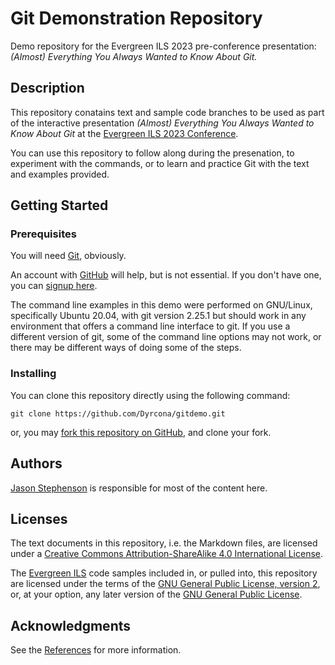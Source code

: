 # Git Demonstration Repository

Demo repository for the Evergreen ILS 2023 pre-conference
presentation: *(Almost) Everything You Always Wanted to Know About
Git.*

## Description

This repository conatains text and sample code branches to be used as
part of the interactive presentation *(Almost) Everything You Always
Wanted to Know About Git* at the
[Evergreen ILS 2023 Conference](https://evergreen-ils.org/conference/2023-evergreen-international-conference/).

You can use this repository to follow along during the presenation, to
experiment with the commands, or to learn and practice Git with the
text and examples provided.

## Getting Started

### Prerequisites

You will need [Git](https://git-scm.com/), obviously.

An account with [GitHub](https://github.com/) will help, but is not
essential.  If you don't have one, you can [signup
here](https://github.com/signup?ref_cta=Sign+up&ref_page=%2F&source=header-home).

The command line examples in this demo were performed on GNU/Linux,
specifically Ubuntu 20.04, with git version 2.25.1 but should work in
any environment that offers a command line interface to git.  If you
use a different version of git, some of the command line options may
not work, or there may be different ways of doing some of the steps.

### Installing

You can clone this repository directly using the following command:

    git clone https://github.com/Dyrcona/gitdemo.git

or, you may [fork this repository on GitHub](https://docs.github.com/en/get-started/quickstart/fork-a-repo),
and clone your fork.

## Authors

[Jason Stephenson](https://www.sigio.com/) is responsible for most of
the content here.

## Licenses

The text documents in this repository, i.e. the Markdown files, are
licensed under a [Creative Commons Attribution-ShareAlike 4.0
International
License](https://creativecommons.org/licenses/by-sa/4.0/).

The [Evergreen ILS](https://evergreen-ils.org/) code samples included in, or pulled into, this
repository are licensed under the terms of the [GNU General Public
License, version
2](https://www.gnu.org/licenses/old-licenses/gpl-2.0.en.html), or, at
your option, any later version of the [GNU General Public License](https://www.gnu.org/licenses/licenses.html#GPL).

## Acknowledgments

See the [References](References.md) for more information.

